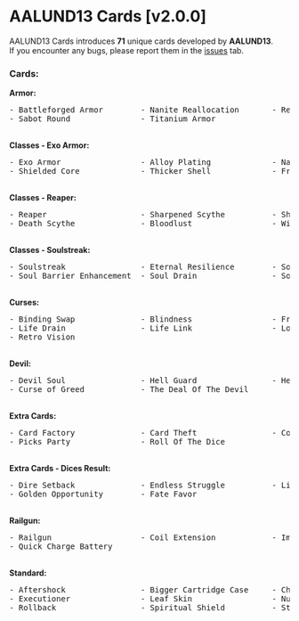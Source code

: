 # AALUND13 Cards [v2.0.0]

AALUND13 Cards introduces <b>71</b> unique cards developed by <b>AALUND13</b>.  
If you encounter any bugs, please report them in the [issues](https://github.com/AALUND13/AALUND13-Cards/issues) tab.

<h3>Cards:</h3>
<b>Armor:</b>
<pre>
- Battleforged Armor        - Nanite Reallocation       - Reinforced Plating        - Restoration               
- Sabot Round               - Titanium Armor            
</pre>
<br>
<b>Classes - Exo Armor:</b>
<pre>
- Exo Armor                 - Alloy Plating             - Nano Materials Plating    - Impenetrable Upgrade      
- Shielded Core             - Thicker Shell             - Fragile Layer             - Deflective Coating        
</pre>
<br>
<b>Classes - Reaper:</b>
<pre>
- Reaper                    - Sharpened Scythe          - Sharper Scythe            - Death Contract            
- Death Scythe              - Bloodlust                 - Withering                 
</pre>
<br>
<b>Classes - Soulstreak:</b>
<pre>
- Soulstreak                - Eternal Resilience        - Soulstealer Embrace       - Soul Barrier              
- Soul Barrier Enhancement  - Soul Drain                - Soul Drain Enhancement    
</pre>
<br>
<b>Curses:</b>
<pre>
- Binding Swap              - Blindness                 - Fracture Armor            - Healing Radiance          
- Life Drain                - Life Link                 - Loopy                     - Purifying Body            
- Retro Vision              
</pre>
<br>
<b>Devil:</b>
<pre>
- Devil Soul                - Hell Guard                - Hellfire Speed            - Corrupted Growth          
- Curse of Greed            - The Deal Of The Devil     
</pre>
<br>
<b>Extra Cards:</b>
<pre>
- Card Factory              - Card Theft                - Corrupting Picks          - Corruption Reflection     
- Picks Party               - Roll Of The Dice          
</pre>
<br>
<b>Extra Cards - Dices Result:</b>
<pre>
- Dire Setback              - Endless Struggle          - Lingering Hardship        - Turning Tide              
- Golden Opportunity        - Fate Favor                
</pre>
<br>
<b>Railgun:</b>
<pre>
- Railgun                   - Coil Extension            - Improve Capacitors        - Overcharge                
- Quick Charge Battery      
</pre>
<br>
<b>Standard:</b>
<pre>
- Aftershock                - Bigger Cartridge Case     - Chain Bullets             - Damage Storage            
- Executioner               - Leaf Skin                 - Numb                      - Resurgence                
- Rollback                  - Spiritual Shield          - Stunblock Bullets         
</pre>
